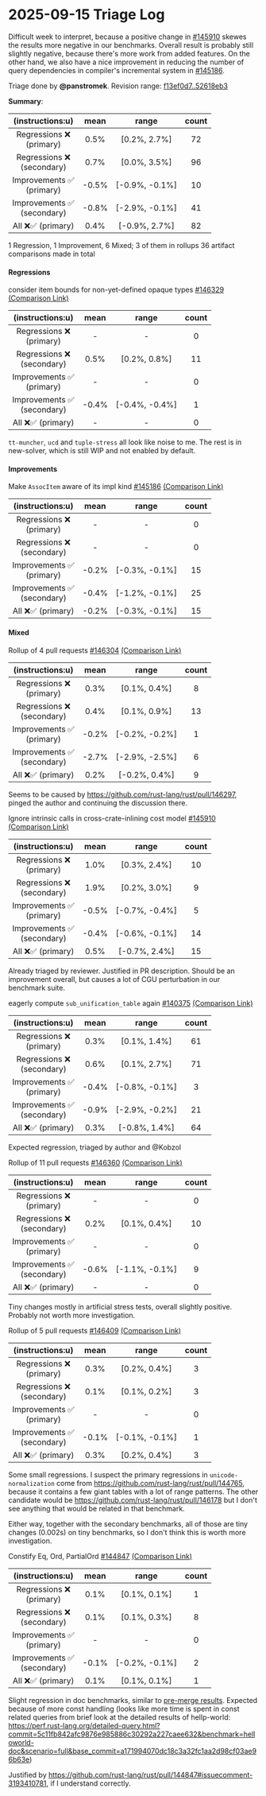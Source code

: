 # 2025-09-15 Triage Log

Difficult week to interpret, because a positive change in [#145910](https://github.com/rust-lang/rust/pull/145910) skewes the results more negative in our benchmarks. Overall result is probably still slightly negative, because there's more work from added features. On the other hand, we also have a nice improvement in reducing the number of query dependencies in compiler's incremental system in [#145186](https://github.com/rust-lang/rust/pull/145186).

Triage done by **@panstromek**.
Revision range: [f13ef0d7..52618eb3](https://perf.rust-lang.org/?start=f13ef0d75d834c826c9479a5d244bcfb9891df45&end=52618eb338609df44978b0ca4451ab7941fd1c7a&absolute=false&stat=instructions%3Au)

**Summary**:

| (instructions:u)                   | mean  | range          | count |
|:----------------------------------:|:-----:|:--------------:|:-----:|
| Regressions ❌ <br /> (primary)    | 0.5%  | [0.2%, 2.7%]   | 72    |
| Regressions ❌ <br /> (secondary)  | 0.7%  | [0.0%, 3.5%]   | 96    |
| Improvements ✅ <br /> (primary)   | -0.5% | [-0.9%, -0.1%] | 10    |
| Improvements ✅ <br /> (secondary) | -0.8% | [-2.9%, -0.1%] | 41    |
| All ❌✅ (primary)                 | 0.4%  | [-0.9%, 2.7%]  | 82    |


1 Regression, 1 Improvement, 6 Mixed; 3 of them in rollups
36 artifact comparisons made in total

#### Regressions

consider item bounds for non-yet-defined opaque types [#146329](https://github.com/rust-lang/rust/pull/146329) [(Comparison Link)](https://perf.rust-lang.org/compare.html?start=408eacfb95ea19e248c0fe5e377980bc00682c1b&end=a171994070dc18c3a32fc1aa2d98cf03ae96b63e&stat=instructions:u)

| (instructions:u)                   | mean  | range          | count |
|:----------------------------------:|:-----:|:--------------:|:-----:|
| Regressions ❌ <br /> (primary)    | -     | -              | 0     |
| Regressions ❌ <br /> (secondary)  | 0.5%  | [0.2%, 0.8%]   | 11    |
| Improvements ✅ <br /> (primary)   | -     | -              | 0     |
| Improvements ✅ <br /> (secondary) | -0.4% | [-0.4%, -0.4%] | 1     |
| All ❌✅ (primary)                 | -     | -              | 0     |

`tt-muncher`, `ucd` and `tuple-stress` all look like noise to me. The rest is in new-solver, which is still WIP and not enabled by default.

#### Improvements

Make `AssocItem` aware of its impl kind [#145186](https://github.com/rust-lang/rust/pull/145186) [(Comparison Link)](https://perf.rust-lang.org/compare.html?start=b50f345a2f3f49764024cabc30ef99e15c0240f7&end=637b50be01093962ac6f4432d6881ab41d6d90b4&stat=instructions:u)

| (instructions:u)                   | mean  | range          | count |
|:----------------------------------:|:-----:|:--------------:|:-----:|
| Regressions ❌ <br /> (primary)    | -     | -              | 0     |
| Regressions ❌ <br /> (secondary)  | -     | -              | 0     |
| Improvements ✅ <br /> (primary)   | -0.2% | [-0.3%, -0.1%] | 15    |
| Improvements ✅ <br /> (secondary) | -0.4% | [-1.2%, -0.1%] | 25    |
| All ❌✅ (primary)                 | -0.2% | [-0.3%, -0.1%] | 15    |


#### Mixed

Rollup of 4 pull requests [#146304](https://github.com/rust-lang/rust/pull/146304) [(Comparison Link)](https://perf.rust-lang.org/compare.html?start=23718020b12d7e5a54f82a19910e8356ee719667&end=12eb345e5593a10e61b4aef766076c8bd552fea6&stat=instructions:u)

| (instructions:u)                   | mean  | range          | count |
|:----------------------------------:|:-----:|:--------------:|:-----:|
| Regressions ❌ <br /> (primary)    | 0.3%  | [0.1%, 0.4%]   | 8     |
| Regressions ❌ <br /> (secondary)  | 0.4%  | [0.1%, 0.9%]   | 13    |
| Improvements ✅ <br /> (primary)   | -0.2% | [-0.2%, -0.2%] | 1     |
| Improvements ✅ <br /> (secondary) | -2.7% | [-2.9%, -2.5%] | 6     |
| All ❌✅ (primary)                 | 0.2%  | [-0.2%, 0.4%]  | 9     |

Seems to be caused by https://github.com/rust-lang/rust/pull/146297, pinged the author and continuing the discussion there.

Ignore intrinsic calls in cross-crate-inlining cost model [#145910](https://github.com/rust-lang/rust/pull/145910) [(Comparison Link)](https://perf.rust-lang.org/compare.html?start=2f3f27bf79ec147fec9d2e7980605307a74067f4&end=a09fbe2c8372643a27a8082236120f95ed4e6bba&stat=instructions:u)

| (instructions:u)                   | mean  | range          | count |
|:----------------------------------:|:-----:|:--------------:|:-----:|
| Regressions ❌ <br /> (primary)    | 1.0%  | [0.3%, 2.4%]   | 10    |
| Regressions ❌ <br /> (secondary)  | 1.9%  | [0.2%, 3.0%]   | 9     |
| Improvements ✅ <br /> (primary)   | -0.5% | [-0.7%, -0.4%] | 5     |
| Improvements ✅ <br /> (secondary) | -0.4% | [-0.6%, -0.1%] | 14    |
| All ❌✅ (primary)                 | 0.5%  | [-0.7%, 2.4%]  | 15    |

Already triaged by reviewer. Justified in PR description. Should be an improvement overall, but causes a lot of CGU perturbation in our benchmark suite.

eagerly compute `sub_unification_table` again [#140375](https://github.com/rust-lang/rust/pull/140375) [(Comparison Link)](https://perf.rust-lang.org/compare.html?start=a78f9aa87fa828ad4a5c11f1e3b93e94d9352ad6&end=9c27f27ea3bab79a2fec827ef3ae0009959d60f4&stat=instructions:u)

| (instructions:u)                   | mean  | range          | count |
|:----------------------------------:|:-----:|:--------------:|:-----:|
| Regressions ❌ <br /> (primary)    | 0.3%  | [0.1%, 1.4%]   | 61    |
| Regressions ❌ <br /> (secondary)  | 0.6%  | [0.1%, 2.7%]   | 71    |
| Improvements ✅ <br /> (primary)   | -0.4% | [-0.8%, -0.1%] | 3     |
| Improvements ✅ <br /> (secondary) | -0.9% | [-2.9%, -0.2%] | 21    |
| All ❌✅ (primary)                 | 0.3%  | [-0.8%, 1.4%]  | 64    |

Expected regression, triaged by author and @Kobzol

Rollup of 11 pull requests [#146360](https://github.com/rust-lang/rust/pull/146360) [(Comparison Link)](https://perf.rust-lang.org/compare.html?start=fefce3cecd63cebf2d7c9aa3dd90a84379fcfa1a&end=be8de5d6a0fc5cb2924e174a809a0aff303f281a&stat=instructions:u)

| (instructions:u)                   | mean  | range          | count |
|:----------------------------------:|:-----:|:--------------:|:-----:|
| Regressions ❌ <br /> (primary)    | -     | -              | 0     |
| Regressions ❌ <br /> (secondary)  | 0.2%  | [0.1%, 0.4%]   | 10    |
| Improvements ✅ <br /> (primary)   | -     | -              | 0     |
| Improvements ✅ <br /> (secondary) | -0.6% | [-1.1%, -0.1%] | 9     |
| All ❌✅ (primary)                 | -     | -              | 0     |

Tiny changes mostly in artificial stress tests, overall slightly positive. Probably not worth more investigation.

Rollup of 5 pull requests [#146409](https://github.com/rust-lang/rust/pull/146409) [(Comparison Link)](https://perf.rust-lang.org/compare.html?start=7ad23f43a225546c095123de52cc07d8719f8e2b&end=565a9ca63e9df4b223fed0da01f15e578acfb538&stat=instructions:u)

| (instructions:u)                   | mean  | range          | count |
|:----------------------------------:|:-----:|:--------------:|:-----:|
| Regressions ❌ <br /> (primary)    | 0.3%  | [0.2%, 0.4%]   | 3     |
| Regressions ❌ <br /> (secondary)  | 0.1%  | [0.1%, 0.2%]   | 3     |
| Improvements ✅ <br /> (primary)   | -     | -              | 0     |
| Improvements ✅ <br /> (secondary) | -0.1% | [-0.1%, -0.1%] | 1     |
| All ❌✅ (primary)                 | 0.3%  | [0.2%, 0.4%]   | 3     |

Some small regressions. I suspect the primary regressions in `unicode-normalization` come from https://github.com/rust-lang/rust/pull/144765, because it contains a few giant tables with a lot of range patterns. The other candidate would be https://github.com/rust-lang/rust/pull/146178 but I don't see anything that would be related in that benchmark.

Either way, together with the secondary benchmarks, all of those are tiny changes (0.002s) on tiny benchmarks, so I don't think this is worth more investigation.

Constify Eq, Ord, PartialOrd [#144847](https://github.com/rust-lang/rust/pull/144847) [(Comparison Link)](https://perf.rust-lang.org/compare.html?start=a171994070dc18c3a32fc1aa2d98cf03ae96b63e&end=5c11fb842afc9876e985886c30292a227caee632&stat=instructions:u)

| (instructions:u)                   | mean  | range          | count |
|:----------------------------------:|:-----:|:--------------:|:-----:|
| Regressions ❌ <br /> (primary)    | 0.1%  | [0.1%, 0.1%]   | 1     |
| Regressions ❌ <br /> (secondary)  | 0.1%  | [0.1%, 0.3%]   | 8     |
| Improvements ✅ <br /> (primary)   | -     | -              | 0     |
| Improvements ✅ <br /> (secondary) | -0.1% | [-0.2%, -0.1%] | 2     |
| All ❌✅ (primary)                 | 0.1%  | [0.1%, 0.1%]   | 1     |

Slight regression in doc benchmarks, similar to [pre-merge results](https://github.com/rust-lang/rust/pull/144847#issuecomment-3189779391). Expected because of more const handling (looks like more time is spent in const related queries from brief look at the detailed results of hellp-world: https://perf.rust-lang.org/detailed-query.html?commit=5c11fb842afc9876e985886c30292a227caee632&benchmark=helloworld-doc&scenario=full&base_commit=a171994070dc18c3a32fc1aa2d98cf03ae96b63e)

Justified by https://github.com/rust-lang/rust/pull/144847#issuecomment-3193410781, if I understand correctly.
